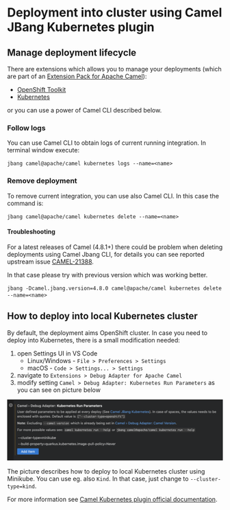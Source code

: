 # Deployment into cluster using Camel JBang Kubernetes plugin

## Manage deployment lifecycle

There are extensions which allows you to manage your deployments (which are part of an [Extension Pack for Apache Camel](https://marketplace.visualstudio.com/items?itemName=redhat.apache-camel-extension-pack)):

- [OpenShift Toolkit](https://marketplace.visualstudio.com/items?itemName=redhat.vscode-openshift-connector)
- [Kubernetes](https://marketplace.visualstudio.com/items?itemName=ms-kubernetes-tools.vscode-kubernetes-tools)

or you can use a power of Camel CLI described below.

### Follow logs

You can use Camel CLI to obtain logs of current running integration. In terminal window execute:

```shell
jbang camel@apache/camel kubernetes logs --name=<name>
```

### Remove deployment

To remove current integration, you can use also Camel CLI. In this case the command is:

```shell
jbang camel@apache/camel kubernetes delete --name=<name>
```

#### Troubleshooting

For a latest releases of Camel (4.8.1+) there could be problem when deleting deployments using Camel Jbang CLI, for details you can see reported upstream issue [CAMEL-21388](https://issues.apache.org/jira/browse/CAMEL-21388).

In that case please try with previous version which was working better.

```shell
jbang -Dcamel.jbang.version=4.8.0 camel@apache/camel kubernetes delete --name=<name>
```

## How to deploy into local Kubernetes cluster

By default, the deployment aims OpenShift cluster. In case you need to deploy into Kubernetes, there is a small modification needed:

1) open Settings UI in VS Code
    - Linux/Windows - `File > Preferences > Settings`
    - macOS - `Code > Settings... > Settings`
2) navigate to `Extensions > Debug Adapter for Apache Camel`
3) modify setting `Camel > Debug Adapter: Kubernetes Run Parameters` as you can see on picture below

![Deploy to Kubernetes cluster with Minikube](../images/kubernetes-run-params.png)

The picture describes how to deploy to local Kubernetes cluster using Minikube. You can use eg. also `Kind`. In that case, just change to `--cluster-type=kind`.

For more information see [Camel Kubernetes plugin official documentation](https://camel.apache.org/manual/camel-jbang-kubernetes.html).
